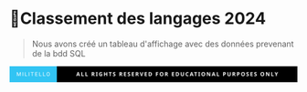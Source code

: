 # 🚀Classement des langages 2024
>Nous avons créé un tableau d'affichage avec des données prevenant de la bdd SQL

![cover](./asset/militello-all-rights-reserved-for-educational-purposes-only.svg)


